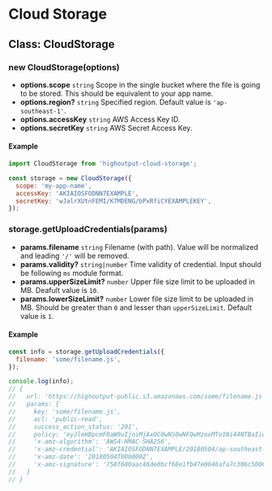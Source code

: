 # Cloud Storage

## Class: **CloudStorage**

### **new CloudStorage(options)**
* **options.scope** `string` Scope in the single bucket where the file is going to be stored. This should be equivalent to your app name.
* **options.region?** `string` Specified region. Default value is `'ap-southeast-1'`.
* **options.accessKey** `string` AWS Access Key ID.
* **options.secretKey** `string` AWS Secret Access Key.

#### Example
```javascript
import CloudStorage from 'highoutput-cloud-storage';

const storage = new CloudStorage({
  scope: 'my-app-name',
  accessKey: 'AKIAIOSFODNN7EXAMPLE',
  secretKey: 'wJalrXUtnFEMI/K7MDENG/bPxRfiCYEXAMPLEKEY',
});
```

### **storage.getUploadCredentials(params)**
* **params.filename** `string` Filename (with path). Value will be normalized and leading `'/'` will be removed.
* **params.validity?** `string|number` Time validity of credential. Input should be following `ms` module format.
* **params.upperSizeLimit?** `number` Upper file size limit to be uploaded in MB. Deafult value is `10`.
* **params.lowerSizeLimit?** `number` Lower file size limit to be uploaded in MB. Should be greater than `0` and lesser than `upperSizeLimit`. Default value is `1`.

#### Example
```javascript
const info = storage.getUploadCredentials({
  filename: 'some/filename.js',
});

console.log(info);
// {
//   url: 'https://highoutput-public.s3.amazonaws.com/some/filename.js',
//   params: {
//     key: 'some/filename.js',
//     acl: 'public-read',
//     success_action_status: '201',
//     policy: 'eyJleHBpcmF0aW9uIjoiMjAxOC0wNS0wNFQwMzoxMTo1Ni44NTBaIiwiY29uZG==',
//     'x-amz-algorithm': 'AWS4-HMAC-SHA256',
//     'x-amz-credential': 'AKIAIOSFODNN7EXAMPLE/20180504/ap-southeast-1/s3/aws4_request',
//     'x-amz-date': '20180504T000000Z',
//     'x-amz-signature': '758f600aac46de0bcf68e1fb47e0646afa7c306c5006a8'
//   }
// }
```
